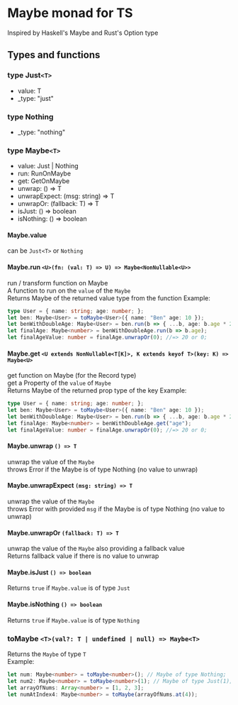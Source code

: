 # Maybe monad for TS
Inspired by Haskell's Maybe and Rust's Option type

## Types and functions
### type Just`<T>`
  - value: T
  - _type: "just"

### type Nothing
  - _type: "nothing"

### type Maybe`<T>`
  - value: Just<T> | Nothing
  - run: RunOnMaybe<T>
  - get: GetOnMaybe<T>
  - unwrap: () => T
  - unwrapExpect: (msg: string) => T
  - unwrapOr: (fallback: T) => T
  - isJust: () => boolean
  - isNothing: () => boolean

#### Maybe.value
can be `Just<T>` or `Nothing`

#### Maybe.run `<U>(fn: (val: T) => U) => Maybe<NonNullable<U>>`
run / transform function on Maybe  
A function to run on the `value` of the `Maybe`  
Returns Maybe of the returned value type from the function
Example:
```ts
type User = { name: string; age: number; };
let ben: Maybe<User> = toMaybe<User>({ name: "Ben" age: 10 });
let benWithDoubleAge: Maybe<User> = ben.run(b => { ...b, age: b.age * 2 });
let finalAge: Maybe<number> = benWithDoubleAge.run(b => b.age);
let finalAgeValue: number = finalAge.unwrapOr(0); //=> 20 or 0;
```

#### Maybe.get `<U extends NonNullable<T[K]>, K extends keyof T>(key: K) => Maybe<U>`
get function on Maybe (for the Record type)  
get a Property of the `value` of `Maybe`  
Returns Maybe of the returned prop type of the key
Example:
```ts
type User = { name: string; age: number; };
let ben: Maybe<User> = toMaybe<User>({ name: "Ben" age: 10 });
let benWithDoubleAge: Maybe<User> = ben.run(b => { ...b, age: b.age * 2 });
let finalAge: Maybe<number> = benWithDoubleAge.get("age");
let finalAgeValue: number = finalAge.unwrapOr(0); //=> 20 or 0;
```

#### Maybe.unwrap `() => T`
unwrap the value of the `Maybe`  
throws Error if the Maybe is of type Nothing (no value to unwrap)

#### Maybe.unwrapExpect `(msg: string) => T`
unwrap the value of the `Maybe`  
throws Error with provided `msg` if the Maybe is of type Nothing (no value to unwrap)

#### Maybe.unwrapOr `(fallback: T) => T`
unwrap the value of the `Maybe` also providing a fallback value  
Returns fallback value if there is no value to unwrap

#### Maybe.isJust `() => boolean`
Returns `true` if `Maybe.value` is of type `Just`

#### Maybe.isNothing `() => boolean`
Returns `true` if `Maybe.value` is of type `Nothing`

### toMaybe `<T>(val?: T | undefined | null) => Maybe<T>`
Returns the `Maybe` of type `T`  
Example: 
```ts
let num: Maybe<number> = toMaybe<number>(); // Maybe of type Nothing;
let num2: Maybe<number> = toMaybe<number>(1); // Maybe of type Just(1);
let arrayOfNums: Array<number> = [1, 2, 3];
let numAtIndex4: Maybe<number> = toMaybe(arrayOfNums.at(4));
```
